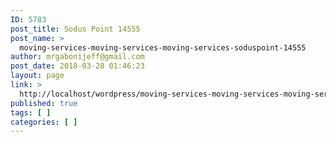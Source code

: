 ```yaml
---
ID: 5783
post_title: Sodus Point 14555
post_name: >
  moving-services-moving-services-moving-services-soduspoint-14555
author: mrgabonijeff@gmail.com
post_date: 2018-03-28 01:46:23
layout: page
link: >
  http://localhost/wordpress/moving-services-moving-services-moving-services-soduspoint-14555/
published: true
tags: [ ]
categories: [ ]
---
```

